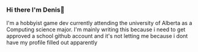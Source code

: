 ### Hi there I'm Denis👋

I'm a hobbyist game dev currently attending the university of Alberta as a Computing science major.
I'm mainly writing this because i need to get approved a school github account and it's not letting me because i dont have my profile filled out apparently
<!--
**Dedzixs/Dedzixs** is a ✨ _special_ ✨ repository because its `README.md` (this file) appears on your GitHub profile.

Here are some ideas to get you started:

- 🔭 I’m currently working on ...
- 🌱 I’m currently learning ...
- 👯 I’m looking to collaborate on ...
- 🤔 I’m looking for help with ...
- 💬 Ask me about ...
- 📫 How to reach me: ...
- 😄 Pronouns: ...
- ⚡ Fun fact: ...
-->
